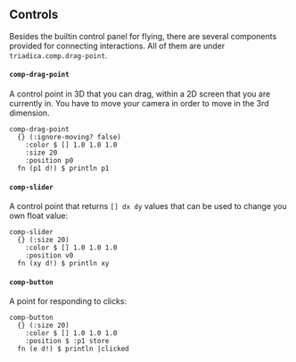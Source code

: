 ## Controls

Besides the builtin control panel for flying, there are several components provided for connecting interactions. All of them are under `triadica.comp.drag-point`.

#### `comp-drag-point`

A control point in 3D that you can drag, within a 2D screen that you are currently in. You have to move your camera in order to move in the 3rd dimension.

```cirru
comp-drag-point
  {} (:ignore-moving? false)
    :color $ [] 1.0 1.0 1.0
    :size 20
    :position p0
  fn (p1 d!) $ println p1
```

#### `comp-slider`

A control point that returns `[] dx dy` values that can be used to change you own float value:

```cirru
comp-slider
  {} (:size 20)
    :color $ [] 1.0 1.0 1.0
    :position v0
  fn (xy d!) $ println xy
```

#### `comp-button`

A point for responding to clicks:

```cirru
comp-button
  {} (:size 20)
    :color $ [] 1.0 1.0 1.0
    :position $ :p1 store
  fn (e d!) $ println |clicked
```
